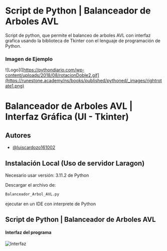 
# Script de Python | Balanceador de Arboles AVL

Script de python, que permite el balanceo de arboles AVL con interfaz grafica usando la biblioteca de Tkinter con el lenguaje de programación de Python.

### Imagen de Ejemplo

![Logo]([https://pythondiario.com/wp-content/uploads/2018/08/rotacionDoble2.gif](https://runestone.academy/ns/books/published/pythoned/_images/rightrotate1.png)

#  Balanceador de Arboles AVL | Interfaz Gráfica (UI - Tkinter)
## Autores

- [@luiscardozo161002](https://github.com/luiscardozo161002/)



## Instalación Local (Uso de servidor Laragon)

Necesario usar versión: 3.11.2 de Python 

Descargar el archivo de:
```bash
Balanceador_Arbol_AVL.py 
```
ejecutar en un IDE con interprete de Python


 
## Script de Python | Balanceador de Arboles AVL

#### Interfaz del programa
![Interfaz](https://i.ibb.co/fYWDrMt/Captura-de-pantalla-2024-02-05-150417.png)
